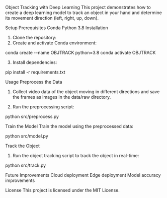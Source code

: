 Object Tracking with Deep Learning
This project demonstrates how to create a deep learning model to track an object in your hand and determine its movement direction (left, right, up, down).

Setup
Prerequisites
Conda
Python 3.8
Installation
1. Clone the repository:
2. Create and activate Conda environment:


conda create --name OBJTRACK python=3.8
conda activate OBJTRACK

3. Install dependencies:


pip install -r requirements.txt

Usage
Preprocess the Data
1. Collect video data of the object moving in different directions and save the frames as images in the data/raw directory.

2. Run the preprocessing script:


python src/preprocess.py

Train the Model
Train the model using the preprocessed data:


python src/model.py

Track the Object
1. Run the object tracking script to track the object in real-time:

python src/track.py

Future Improvements
Cloud deployment
Edge deployment
Model accuracy improvements


License
This project is licensed under the MIT License.